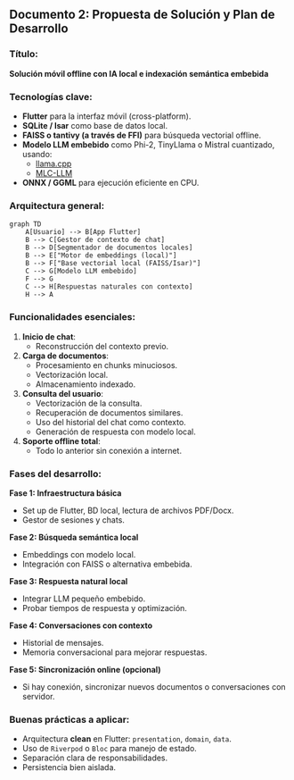 ## Documento 2: Propuesta de Solución y Plan de Desarrollo

### Título:
**Solución móvil offline con IA local e indexación semántica embebida**

### Tecnologías clave:
- **Flutter** para la interfaz móvil (cross-platform).
- **SQLite / Isar** como base de datos local.
- **FAISS o tantivy (a través de FFI)** para búsqueda vectorial offline.
- **Modelo LLM embebido** como Phi-2, TinyLlama o Mistral cuantizado, usando:
  - [llama.cpp](https://github.com/ggerganov/llama.cpp)
  - [MLC-LLM](https://mlc.ai/)
- **ONNX / GGML** para ejecución eficiente en CPU.

### Arquitectura general:
```mermaid
graph TD
    A[Usuario] --> B[App Flutter]
    B --> C[Gestor de contexto de chat]
    B --> D[Segmentador de documentos locales]
    B --> E["Motor de embeddings (local)"]
    B --> F["Base vectorial local (FAISS/Isar)"]
    C --> G[Modelo LLM embebido]
    F --> G
    C --> H[Respuestas naturales con contexto]
    H --> A
```

### Funcionalidades esenciales:
1. **Inicio de chat**:
   - Reconstrucción del contexto previo.
2. **Carga de documentos**:
   - Procesamiento en chunks minuciosos.
   - Vectorización local.
   - Almacenamiento indexado.
3. **Consulta del usuario**:
   - Vectorización de la consulta.
   - Recuperación de documentos similares.
   - Uso del historial del chat como contexto.
   - Generación de respuesta con modelo local.
4. **Soporte offline total**:
   - Todo lo anterior sin conexión a internet.

### Fases del desarrollo:
**Fase 1: Infraestructura básica**
- Set up de Flutter, BD local, lectura de archivos PDF/Docx.
- Gestor de sesiones y chats.

**Fase 2: Búsqueda semántica local**
- Embeddings con modelo local.
- Integración con FAISS o alternativa embebida.

**Fase 3: Respuesta natural local**
- Integrar LLM pequeño embebido.
- Probar tiempos de respuesta y optimización.

**Fase 4: Conversaciones con contexto**
- Historial de mensajes.
- Memoria conversacional para mejorar respuestas.

**Fase 5: Sincronización online (opcional)**
- Si hay conexión, sincronizar nuevos documentos o conversaciones con servidor.

### Buenas prácticas a aplicar:
- Arquitectura **clean** en Flutter: `presentation`, `domain`, `data`.
- Uso de `Riverpod` o `Bloc` para manejo de estado.
- Separación clara de responsabilidades.
- Persistencia bien aislada.

